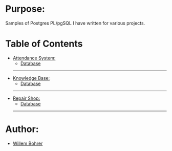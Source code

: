 Purpose:
======

  Samples of Postgres PL/pgSQL I have written for various projects.

Table of Contents
======
- [Attendance System:](#Header)
  * [Database](https://github.com/willembohrer/Database_Samples/tree/main/Attendance%20System)
  ---
- [Knowledge Base:](#Header)
  * [Database](https://github.com/willembohrer/Database_Samples/tree/main/Knowledge%20Base)
  ---
- [Repair Shop:](#Header)
  * [Database](https://github.com/willembohrer/Database_Samples/tree/main/Repair%20Shop)
  ---
Author:
======
- [Willem Bohrer](https://www.linkedin.com/in/willembohrer/)
